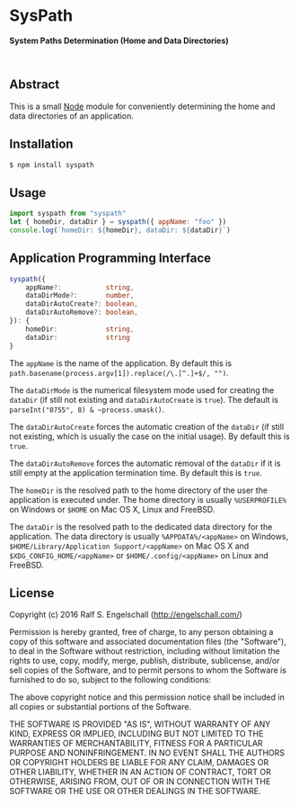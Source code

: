 
SysPath
=======

**System Paths Determination (Home and Data Directories)**

<p/>
<img src="https://nodei.co/npm/syspath.png?downloads=true&stars=true" alt=""/>

<p/>
<img src="https://david-dm.org/rse/syspath.png" alt=""/>

Abstract
--------

This is a small [Node](https://nodejs.org/) module for conveniently
determining the home and data directories of an application.

Installation
------------

```sh
$ npm install syspath
```

Usage
-----

```js
import syspath from "syspath"
let { homeDir, dataDir } = syspath({ appName: "foo" })
console.log(`homeDir: ${homeDir}, dataDir: ${dataDir}`)
```

Application Programming Interface
---------------------------------

```ts
syspath({
    appName?:           string,
    dataDirMode?:       number,
    dataDirAutoCreate?: boolean,
    dataDirAutoRemove?: boolean,
}): {
    homeDir:            string,
    dataDir:            string
}
```

The `appName` is the name of the application. By default this is
`path.basename(process.argv[1]).replace(/\.[^.]+$/, "")`.

The `dataDirMode` is the numerical filesystem mode used for creating the
`dataDir` (if still not existing and `dataDirAutoCreate` is `true`). The
default is `parseInt("0755", 8) & ~process.umask()`.

The `dataDirAutoCreate` forces the automatic creation of the `dataDir`
(if still not existing, which is usually the case on the initial usage).
By default this is `true`.

The `dataDirAutoRemove` forces the automatic removal of the `dataDir` if
it is still empty at the application termination time. By default this
is `true`.

The `homeDir` is the resolved path to the home directory of the user
the application is executed under. The home directory is usually
`%USERPROFILE%` on Windows or `$HOME` on Mac OS X, Linux and FreeBSD.

The `dataDir` is the resolved path to the dedicated data directory for
the application. The data directory is usually `%APPDATA%/<appName>` on
Windows, `$HOME/Library/Application Support/<appName>` on Mac OS X and
`$XDG_CONFIG_HOME/<appName>` or `$HOME/.config/<appName>` on Linux and
FreeBSD.

License
-------

Copyright (c) 2016 Ralf S. Engelschall (http://engelschall.com/)

Permission is hereby granted, free of charge, to any person obtaining
a copy of this software and associated documentation files (the
"Software"), to deal in the Software without restriction, including
without limitation the rights to use, copy, modify, merge, publish,
distribute, sublicense, and/or sell copies of the Software, and to
permit persons to whom the Software is furnished to do so, subject to
the following conditions:

The above copyright notice and this permission notice shall be included
in all copies or substantial portions of the Software.

THE SOFTWARE IS PROVIDED "AS IS", WITHOUT WARRANTY OF ANY KIND,
EXPRESS OR IMPLIED, INCLUDING BUT NOT LIMITED TO THE WARRANTIES OF
MERCHANTABILITY, FITNESS FOR A PARTICULAR PURPOSE AND NONINFRINGEMENT.
IN NO EVENT SHALL THE AUTHORS OR COPYRIGHT HOLDERS BE LIABLE FOR ANY
CLAIM, DAMAGES OR OTHER LIABILITY, WHETHER IN AN ACTION OF CONTRACT,
TORT OR OTHERWISE, ARISING FROM, OUT OF OR IN CONNECTION WITH THE
SOFTWARE OR THE USE OR OTHER DEALINGS IN THE SOFTWARE.

